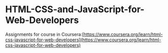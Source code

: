 # HTML-CSS-and-JavaScript-for-Web-Developers
Assignments for course in Coursera:[https://www.coursera.org/learn/html-css-javascript-for-web-developers](https://www.coursera.org/learn/html-css-javascript-for-web-developers)
